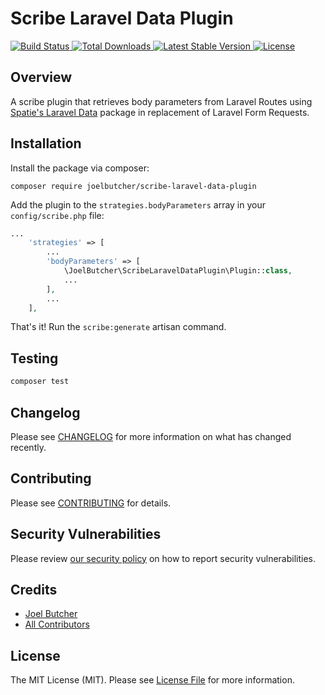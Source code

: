# Scribe Laravel Data Plugin

<a href="https://github.com/joelbutcher/scribe-laravel-data-plugin/actions">
    <img src="https://github.com/joelbutcher/scribe-laravel-data-plugin/workflows/tests/badge.svg" alt="Build Status">
</a>
<a href="https://packagist.org/packages/joelbutcher/scribe-laravel-data-plugin">
    <img src="https://img.shields.io/packagist/dt/joelbutcher/scribe-laravel-data-plugin" alt="Total Downloads">
</a>
<a href="https://packagist.org/packages/joelbutcher/scribe-laravel-data-plugin">
    <img src="https://img.shields.io/packagist/v/joelbutcher/scribe-laravel-data-plugin" alt="Latest Stable Version">
</a>
<a href="https://packagist.org/packages/joelbutcher/scribe-laravel-data-plugin">
    <img src="https://img.shields.io/packagist/l/joelbutcher/scribe-laravel-data-plugin" alt="License">
</a>

## Overview

A scribe plugin that retrieves body parameters from Laravel Routes using [Spatie's Laravel Data](https://github.com/spatie/laravel-data) package in replacement of Laravel Form Requests.

## Installation

Install the package via composer:

```shell
composer require joelbutcher/scribe-laravel-data-plugin
```

Add the plugin to the `strategies.bodyParameters` array in your `config/scribe.php` file:

```php
...
    'strategies' => [
        ...
        'bodyParameters' => [
            \JoelButcher\ScribeLaravelDataPlugin\Plugin::class,
            ...
        ],
        ...
    ],
```

That's it! Run the `scribe:generate` artisan command.

## Testing

```bash
composer test
```

## Changelog

Please see [CHANGELOG](CHANGELOG.md) for more information on what has changed recently.

## Contributing

Please see [CONTRIBUTING](https://github.com/spatie/.github/blob/main/CONTRIBUTING.md) for details.

## Security Vulnerabilities

Please review [our security policy](../../security/policy) on how to report security vulnerabilities.

## Credits

- [Joel Butcher](https://github.com/joelbutcher)
- [All Contributors](../../contributors)

## License

The MIT License (MIT). Please see [License File](LICENSE.md) for more information.

